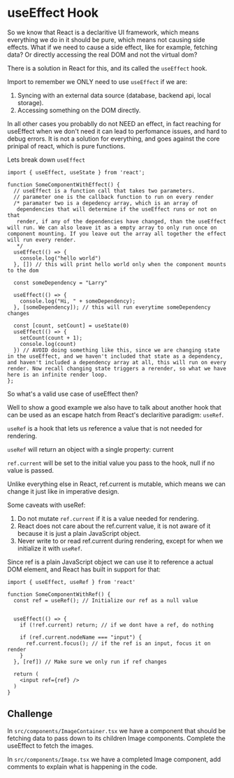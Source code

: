 # useEffect Hook

So we know that React is a declaritive UI framework, which means everything we do in it should be pure, which means not causing side effects. What if we need to cause a side effect, like for example, fetching data? Or directly accessing the real DOM and not the virtual dom?

There is a solution in React for this, and its called the `useEffect` hook.

Import to remember we ONLY need to use `useEffect` if we are:

1. Syncing with an external data source (database, backend api, local storage).
1. Accessing something on the DOM directly.

In all other cases you probablly do not NEED an effect, in fact reaching for useEffect when we don't need it can lead to perfomance issues, and hard to debug errors. It is not a solution for everything, and goes against the core prinipal of react, which is pure functions.

Lets break down `useEffect`

```TSX
import { useEffect, useState } from 'react';

function SomeComponentWithEffect() {
  // useEffect is a function call that takes two parameters.
  // parameter one is the callback function to run on every render
  /* paramater two is a depedency array, which is an array of
   dependencies that will determine if the useEffect runs or not on that
   render, if any of the dependencies have changed, than the useEffect will run. We can also leave it as a empty array to only run once on component mounting. If you leave out the array all together the effect will run every render.
   */
  useEffect(() => {
    console.log("hello world")
  }, []) // this will print hello world only when the component mounts to the dom

  const someDependency = "Larry"

  useEffect(() => {
    console.log("Hi, " + someDependency);
  }, [someDependency]); // this will run everytime someDependency changes

  const [count, setCount] = useState(0)
  useEffect(() => {
    setCount(count + 1);
    console.log(count)
  }) // AVOID doing something like this, since we are changing state in the useEffect, and we haven't included that state as a dependency, and haven't included a dependency array at all, this will run on every render. Now recall changing state triggers a rerender, so what we have here is an infinite render loop.
};
```

So what's a valid use case of useEffect then?

Well to show a good example we also have to talk about another hook that can be used as an escape hatch from React's declaritive paradigm: `useRef`.

`useRef` is a hook that lets us reference a value that is not needed for rendering.

`useRef` will return an object with a single property: current

`ref.current` will be set to the initial value you pass to the hook, null if no value is passed.

Unlike everything else in React, ref.current is mutable, which means we can change it just like in imperative design.

Some caveats with useRef:

1. Do not mutate `ref.current` if it is a value needed for rendering.
1. React does not care about the ref.current value, it is not aware of it because it is just a plain JavaScript object.
1. Never write to or read ref.current during rendering, except for when we initialize it with `useRef`.

Since ref is a plain JavaScript object we can use it to reference a actual DOM element, and React has built in support for that:

```TSX
import { useEffect, useRef } from 'react'

function SomeComponentWithRef() {
  const ref = useRef(); // Initialize our ref as a null value


  useEffect(() => {
    if (!ref.current) return; // if we dont have a ref, do nothing

    if (ref.current.nodeName === "input") {
      ref.current.focus(); // if the ref is an input, focus it on render
    }
  }, [ref]) // Make sure we only run if ref changes

  return (
    <input ref={ref} />
  )
}
```

## Challenge

In `src/components/ImageContainer.tsx` we have a component that should be fetching data to pass down to its children Image components. Complete the useEffect to fetch the images.

In `src/components/Image.tsx` we have a completed Image component, add comments to explain what is happening in the code.
